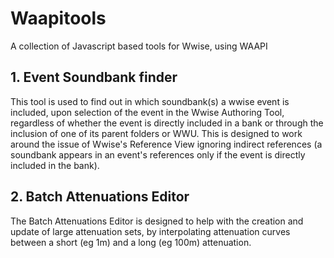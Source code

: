 # Waapitools

A collection of Javascript based tools for Wwise, using WAAPI

## 1. Event Soundbank finder

This tool is used to find out in which soundbank(s) a wwise event is included, upon selection of the event in the Wwise Authoring Tool, regardless of whether the event is directly included in a bank or through the inclusion of one of its parent folders or WWU. This is designed to work around the issue of Wwise's Reference View ignoring indirect references (a soundbank appears in an event's references only if the event is directly included in the bank).

## 2. Batch Attenuations Editor

The Batch Attenuations Editor is designed to help with the creation and update of large attenuation sets, by interpolating attenuation curves between a short (eg 1m) and a long (eg 100m) attenuation.
